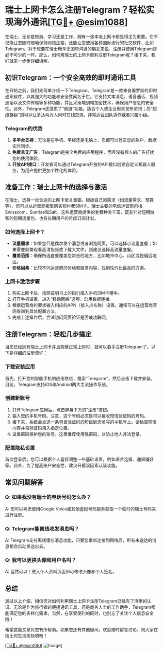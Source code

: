 # 瑞士上网卡怎么注册Telegram？轻松实现海外通讯[[TG💪+ @esim1088](https://t.me/s/esim1088)]

在瑞士，无论是旅游、学习还是工作，拥有一张本地上网卡都显得尤为重要。它不仅能让您随时随地保持网络连接，还能让您使用各种国际流行的社交软件，比如Telegram。对于想要在瑞士畅享无国界沟通的朋友来说，注册并使用Telegram是必不可少的一环。那么，如何用瑞士的上网卡顺利注册Telegram呢？接下来，我们就来一步步详细讲解。

## 初识Telegram：一个安全高效的即时通讯工具

在开始之前，我们先简单介绍一下Telegram。Telegram是一款来自俄罗斯的即时通讯软件，以其强大的功能和安全性闻名于世。它支持文本消息、语音通话、视频通话以及文件传输等多种功能，并且采用端到端加密技术，确保用户信息的安全性。此外，Telegram还提供了“频道”功能，适合个人或企业用来发布资讯；而“超级群组”则可以让多达两万人同时在线交流，非常适合团队协作或者兴趣小组。

### Telegram的优势
1. **多平台支持**：无论是在手机、平板还是电脑上，您都可以登录您的账户，数据实时同步。
2. **免费且无广告**：Telegram是完全免费的应用程序，而且没有烦人的广告打扰您的使用体验。
3. **开放API接口**：开发者可以通过Telegram开放的API接口创建自定义机器人服务，为用户提供更加个性化的体验。

## 准备工作：瑞士上网卡的选择与激活

在瑞士，选择一张合适的上网卡至关重要。根据自己的需求（如流量需求、预算等），您可以从运营商那里购买预付费SIM卡。瑞士主要的电信运营商包括Swisscom、Sunrise和Salt。这些运营商提供的套餐种类丰富，既有针对短期游客的短期流量包，也有长期用户的月度订阅计划。

### 如何选择上网卡？
- **流量需求**：如果您只是偶尔发个消息或者浏览网页，可以选择小流量套餐；如果需要频繁观看高清视频或下载大文件，则建议选择高流量套餐。
- **覆盖范围**：确保所选套餐覆盖您常去的地方，比如城市中心、山区或是偏远地区。
- **价格因素**：比较不同运营商的价格和服务内容，找到性价比最高的方案。

### 上网卡激活步骤
1. 购买上网卡后，按照说明书上的指引插入手机SIM卡槽中。
2. 打开手机设置，进入“移动网络”选项，启用数据连接。
3. 根据运营商的要求输入相应的APN（接入点名称）设置。通常可以在运营商官网查询到具体配置方法。
4. 完成上述操作后，尝试访问网页验证是否成功联网。

## 注册Telegram：轻松几步搞定

当您已经拥有瑞士上网卡并且能够正常上网时，就可以着手注册Telegram了。以下是详细的注册流程：

### 下载安装应用
首先，打开您的智能手机的应用商店，搜索“Telegram”，然后点击下载并安装。目前，Telegram支持iOS和Android两大主流操作系统。

### 创建新账号
1. 打开Telegram应用后，点击屏幕下方的“注册”按钮。
2. 输入您的手机号码。注意，这个号码必须是可以接收短信验证码的号码。
3. 接下来，系统会发送一条包含验证码的短信到您填写的手机号上。请检查短信内容并将验证码填入指定位置。
4. 设置密码保护您的账号。这里推荐使用强密码，以防止他人非法登录。

### 配置隐私设置
首次登录后，您可以根据个人喜好调整一些基础设置，例如语言选择、通知偏好等。此外，为了提高账户安全性，建议开启双因素认证功能。

## 常见问题解答

### Q: 如果我没有瑞士的电话号码怎么办？
A: 您可以考虑使用Google Voice或其他虚拟号码服务获取一个临时的瑞士号码来进行注册。

### Q: Telegram能离线收发消息吗？
A: Telegram支持离线缓存消息功能，只要您重新连接到网络后，所有未送达的消息都会自动发送出去。

### Q: 我可以更换头像和用户名吗？
A: 当然可以！进入个人资料页面即可修改头像和个人签名。

## 总结

通过以上介绍，相信您对如何利用瑞士上网卡注册Telegram已经有了清晰的认识。无论是作为旅行者的便捷通讯工具，还是商务人士的工作助手，Telegram都能满足您的多样化需求。当然，在享受便利的同时，也别忘了关注个人信息安全哦！

希望这篇文章对您有所帮助。如果您还有其他疑问，欢迎随时留言讨论。祝大家在瑞士的生活愉快顺畅！

[[TG💪+ @esim1088](https://t.me/s/esim1088) ![Image](https://i.postimg.cc/4NQfJmqS/Snipaste-2025-05-13-00-14-12.png)]